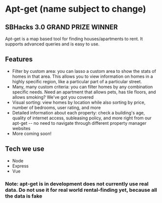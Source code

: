 # Apt-get (name subject to change)
## SBHacks 3.0 GRAND PRIZE WINNER
Apt-get is a map based tool for finding houses/apartments to rent.  It supports advanced queries and is easy to use.

## Features
* Filter by custom area: you can lasso a custom area to show the stats of homes in that area.  This allows you to view information on homes in a highly specific region, like a particular part of a particular street.
* Many, many custom criteria: you can filter homes by any combination specific needs.  Need an apartment that allows pets, has tile floors, and allows smoking?  We've got you covered
* Visual sorting: view homes by location while also sorting by price, number of bedrooms, user rating, and more
* Detailed information about each property: check a building's age, quality of internet access, subleasing policy, and more right from our apt-get -- no need to navigate through different property manager websites
* More coming soon!

## Tech we use
* Node
* Express
* Vue

### Note: apt-get is in development does not currently use real data. Do not use it for real world rental-finding yet, because all the data is fake
